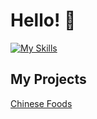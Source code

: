 # Hello! 👋

[![My Skills](https://skillicons.dev/icons?i=cs,dotnet,java,nodejs,html,css)](https://skillicons.dev)

## My Projects

[Chinese Foods](https://github.com/alumr/ChineseFoods)